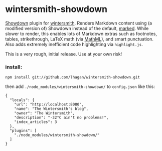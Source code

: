 # wintersmith-showdown

[Showdown](https://github.com/lhagan/showdown) plugin for [wintersmith](https://github.com/jnordberg/wintersmith). Renders Markdown content using (a modified version of) Showdown instead of the default, [marked](https://github.com/chjj/marked). While slower to render, this enables lots of Markdown extras such as footnotes, tables, strikethrough, LaTeX math (via [MathML](http://www.mathjax.com)), and smart punctuation. Also adds extremely inefficient code highlighting via `highlight.js`.

This is a very rough, initial release. Use at your own risk! 

### install:

    npm install git://github.com/lhagan/wintersmith-showdown.git
  
then add `./node_modules/wintersmith-showdown/` to `config.json` like this:

    {
      "locals": {
        "url": "http://localhost:8080",
        "name": "The Wintersmith's blog",
        "owner": "The Wintersmith",
        "description": "-32°C ain't no problems!",
        "index_articles": 3
      },
      "plugins": [
        "./node_modules/wintersmith-showdown/"
      ]
    }
